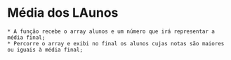 # Média dos LAunos

    * A função recebe o array alunos e um número que irá representar a média final;
    * Percorre o array e exibi no final os alunos cujas notas são maiores ou iguais à média final;
    
